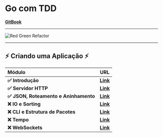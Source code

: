 
# Go com TDD

[**GitBook**](https://quii.gitbook.io/learn-go-with-tests)

___

![Red Green Refactor](https://3903010379-files.gitbook.io/~/files/v0/b/gitbook-x-prod.appspot.com/o/spaces%2F-L9Tqx5WSaiE4u24Pk05-2910905616%2Fuploads%2Fgit-blob-cad524fa8cb34476d131615dfd4861f9aa63a7c4%2Fred-green-blue-gophers-smaller.png?alt=media)

___

## ⚡️ Criando uma Aplicação ⚡️
|                 Módulo                 |                                                URL                                       |
|:---------------------------------------|------------------------------------------------------------------------------------------|
| **✅ Introdução**                     | [**Link**](https://quii.gitbook.io/learn-go-with-tests/build-an-application/app-intro)    |
| **✅ Servidor HTTP**                  | [**Link**](https://quii.gitbook.io/learn-go-with-tests/build-an-application/http-server)  |
| **✅ JSON, Roteamento e Aninhamento** | [**Link**](https://quii.gitbook.io/learn-go-with-tests/build-an-application/json)         |
| **❌ IO e Sorting**                   | [**Link**](https://quii.gitbook.io/learn-go-with-tests/build-an-application/io)           |
| **❌ CLI e Estrutura de Pacotes**     | [**Link**](https://quii.gitbook.io/learn-go-with-tests/build-an-application/command-line) |
| **❌ Tempo**                          | [**Link**](https://quii.gitbook.io/learn-go-with-tests/build-an-application/time)         |
| **❌ WebSockets**                     | [**Link**](https://quii.gitbook.io/learn-go-with-tests/build-an-application/websockets)   |
